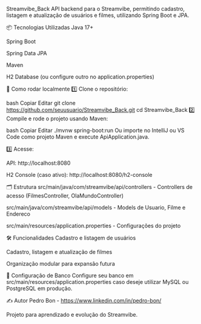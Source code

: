 Streamvibe_Back
API backend para o Streamvibe, permitindo cadastro, listagem e atualização de usuários e filmes, utilizando Spring Boot e JPA.

📦 Tecnologias Utilizadas
Java 17+

Spring Boot

Spring Data JPA

Maven

H2 Database (ou configure outro no application.properties)

🚀 Como rodar localmente
1️⃣ Clone o repositório:

bash
Copiar
Editar
git clone https://github.com/seuusuario/Streamvibe_Back.git
cd Streamvibe_Back
2️⃣ Compile e rode o projeto usando Maven:

bash
Copiar
Editar
./mvnw spring-boot:run
Ou importe no IntelliJ ou VS Code como projeto Maven e execute ApiApplication.java.

3️⃣ Acesse:

API: http://localhost:8080

H2 Console (caso ativo): http://localhost:8080/h2-console

🗂️ Estrutura
src/main/java/com/streamvibe/api/controllers - Controllers de acesso (FilmesController, OlaMundoController)

src/main/java/com/streamvibe/api/models - Models de Usuario, Filme e Endereco

src/main/resources/application.properties - Configurações do projeto

🛠️ Funcionalidades
Cadastro e listagem de usuários

Cadastro, listagem e atualização de filmes

Organização modular para expansão futura

📄 Configuração de Banco
Configure seu banco em src/main/resources/application.properties caso deseje utilizar MySQL ou PostgreSQL em produção.

✍️ Autor
Pedro Bon - https://www.linkedin.com/in/pedro-bon/

Projeto para aprendizado e evolução do Streamvibe.
